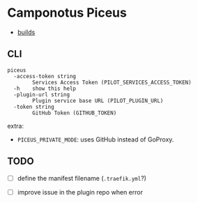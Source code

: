# Camponotus Piceus

- [builds](https://pilot.semaphoreci.com/projects/piceus)

## CLI

```
piceus 
  -access-token string
        Services Access Token (PILOT_SERVICES_ACCESS_TOKEN)
  -h    show this help
  -plugin-url string
        Plugin service base URL (PILOT_PLUGIN_URL)
  -token string
        GitHub Token (GITHUB_TOKEN)
```

extra:

- `PICEUS_PRIVATE_MODE`: uses GitHub instead of GoProxy.

## TODO

- [ ] define the manifest filename (`.traefik.yml`?)
- [ ] improve issue in the plugin repo when error

